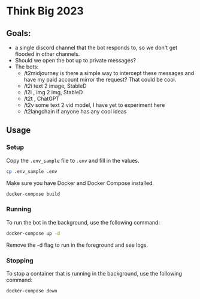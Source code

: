 # Think Big 2023

## Goals:

  * a single discord channel that the bot responds to, so we don't get flooded in other channels.
  * Should we open the bot up to private messages?
  * The bots:
    * /t2midjourney <prompt> is there a simple way to intercept these messages and have my paid account mirror the request? That could be cool.
    * /t2i <prompt> text 2 image, StableD
    * /i2i <url> <prompt>, img 2 img, StableD
    * /t2t <prompt>, ChatGPT
    * /t2v <prompt> some text 2 vid model, I have yet to experiment here
    * /t2langchain if anyone has any cool ideas

## Usage

### Setup
Copy the `.env_sample` file to `.env` and fill in the values.

```sh
cp .env_sample .env
```

Make sure you have Docker and Docker Compose installed.

```sh
docker-compose build
```

### Running

To run the bot in the background, use the following command:
```sh
docker-compose up -d
```
Remove the -d flag to run in the foreground and see logs.

### Stopping
To stop a container that is running in the background, use the following command:
```sh
docker-compose down
```